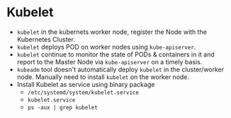 # Kubelet

- `kubelet` in the kubernets worker node, register the Node with the Kubernetes Cluster.
- `kubelet` deploys POD on worker nodes using `kube-apiserver`.
- `kubelet` continue to monitor the state of PODs & containers in it and report to the Master Node via `kube-apiserver` on a timely basis.
- `kubeadm` tool doesn't automatically deploy `kubelet` in the cluster/worker node. Manually need to install `kubelet` on the worker node.
- Install Kubelet as service using binary package
  - `/etc/systemd/system/kubelet.service`
  - `kubelet.service`
  - `ps -aux | grep kubelet`
